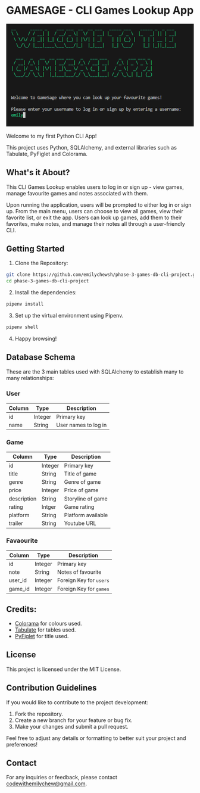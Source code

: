 # GAMESAGE \- CLI Games Lookup App

![GameSage image](lib/assets/gamesage.jpg)

Welcome to my first Python CLI App! <br>

This project uses Python, SQLAlchemy, and external libraries such as Tabulate, PyFiglet and Colorama.

## What's it About?

This CLI Games Lookup enables users to log in or sign up - view games, manage favourite games and notes associated with them.

Upon running the application, users will be prompted to either log in or sign up. From the main menu, users can choose to view all games, view their favorite list, or exit the app. Users can look up games, add them to their favorites, make notes, and manage their notes all through a user-friendly CLI.

## Getting Started

1. Clone the Repository:

```bash
git clone https://github.com/emilychewsh/phase-3-games-db-cli-project.git
cd phase-3-games-db-cli-project
```

2. Install the dependencies:

```bash
pipenv install
```

3. Set up the virtual environment using Pipenv.

```bash
pipenv shell
```

4. Happy browsing!

## Database Schema

These are the 3 main tables used with SQLAlchemy to establish many to many relationships:

### User

| Column | Type    | Description          |
| ------ | ------- | -------------------- |
| id     | Integer | Primary key          |
| name   | String  | User names to log in |

### Game

| Column      | Type    | Description        |
| ----------- | ------- | ------------------ |
| id          | Integer | Primary key        |
| title       | String  | Title of game      |
| genre       | String  | Genre of game      |
| price       | Integer | Price of game      |
| description | String  | Storyline of game  |
| rating      | Intger  | Game rating        |
| platform    | String  | Platform available |
| trailer     | String  | Youtube URL        |

### Favaourite

| Column  | Type    | Description             |
| ------- | ------- | ----------------------- |
| id      | Integer | Primary key             |
| note    | String  | Notes of favourite      |
| user_id | Integer | Foreign Key for `users` |
| game_id | Integer | Foreign Key for `games` |

## Credits:

- [Colorama](https://pypi.org/project/colorama/) for colours used.
- [Tabulate](https://pypi.org/project/tabulate/) for tables used.
- [PyFiglet](https://pypi.org/project/pyfiglet/) for title used.

## License

This project is licensed under the MIT License.

## Contribution Guidelines

If you would like to contribute to the project development:

1. Fork the repository.
2. Create a new branch for your feature or bug fix.
3. Make your changes and submit a pull request.

Feel free to adjust any details or formatting to better suit your project and preferences!

## Contact

For any inquiries or feedback, please contact codewithemilychew@gmail.com.

